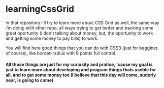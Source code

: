 # learningCssGrid
In that repository i'll try to learn more about CSS Grid as well, the same way i'm doing with other repo, all ways trying to get better and tracking some great oportunity (i don't talking about money, but, the oportunity to work and getting some money to pay bills) to work.

You will find here good things that you can do with CSS3 (just for begginer, of course), like border-radius with 8 points full control.

#### All those things are just for my curiosity and pratice, 'cause my goal is just to learn more about developing and program things thats useble for all, and to get some money too (I believe that this day will come, suderly near, is going to come)